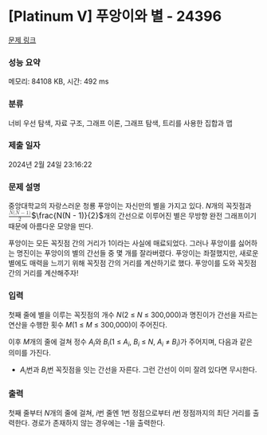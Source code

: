# [Platinum V] 푸앙이와 별 - 24396 

[문제 링크](https://www.acmicpc.net/problem/24396) 

### 성능 요약

메모리: 84108 KB, 시간: 492 ms

### 분류

너비 우선 탐색, 자료 구조, 그래프 이론, 그래프 탐색, 트리를 사용한 집합과 맵

### 제출 일자

2024년 2월 24일 23:16:22

### 문제 설명

<p>중앙대학교의 자랑스러운 청룡 푸앙이는 자신만의 별을 가지고 있다. <em>N</em>개의 꼭짓점과 <mjx-container class="MathJax" jax="CHTML" style="font-size: 109%; position: relative;"><mjx-math class="MJX-TEX" aria-hidden="true"><mjx-mfrac><mjx-frac><mjx-num><mjx-nstrut></mjx-nstrut><mjx-mrow size="s"><mjx-mi class="mjx-i"><mjx-c class="mjx-c1D441 TEX-I"></mjx-c></mjx-mi><mjx-mo class="mjx-n"><mjx-c class="mjx-c28"></mjx-c></mjx-mo><mjx-mi class="mjx-i"><mjx-c class="mjx-c1D441 TEX-I"></mjx-c></mjx-mi><mjx-mo class="mjx-n"><mjx-c class="mjx-c2212"></mjx-c></mjx-mo><mjx-mn class="mjx-n"><mjx-c class="mjx-c31"></mjx-c></mjx-mn><mjx-mo class="mjx-n"><mjx-c class="mjx-c29"></mjx-c></mjx-mo></mjx-mrow></mjx-num><mjx-dbox><mjx-dtable><mjx-line></mjx-line><mjx-row><mjx-den><mjx-dstrut></mjx-dstrut><mjx-mn class="mjx-n" size="s"><mjx-c class="mjx-c32"></mjx-c></mjx-mn></mjx-den></mjx-row></mjx-dtable></mjx-dbox></mjx-frac></mjx-mfrac></mjx-math><mjx-assistive-mml unselectable="on" display="inline"><math xmlns="http://www.w3.org/1998/Math/MathML"><mfrac><mrow><mi>N</mi><mo stretchy="false">(</mo><mi>N</mi><mo>−</mo><mn>1</mn><mo stretchy="false">)</mo></mrow><mn>2</mn></mfrac></math></mjx-assistive-mml><span aria-hidden="true" class="no-mathjax mjx-copytext">$\frac{N(N - 1)}{2}$</span></mjx-container>개의 간선으로 이루어진 별은 무방향 완전 그래프이기 때문에 아름다운 모양을 띤다.</p>

<p>푸앙이는 모든 꼭짓점 간의 거리가 1이라는 사실에 매료되었다. 그러나 푸앙이를 싫어하는 명진이는 푸앙이의 별의 간선들 중 몇 개를 잘라버렸다. 푸앙이는 좌절했지만, 새로운 별에도 매력을 느끼기 위해 꼭짓점 간의 거리를 계산하기로 했다. 푸앙이를 도와 꼭짓점 간의 거리를 계산해주자!</p>

### 입력 

 <p>첫째 줄에 별을 이루는 꼭짓점의 개수 <em>N</em>(2 ≤ <em>N</em> ≤ 300,000)과 명진이가 간선을 자르는 연산을 수행한 횟수 <em>M</em>(1 ≤ <em>M</em> ≤ 300,000)이 주어진다.</p>

<p>이후 <em>M</em>개의 줄에 걸쳐 정수 <em>A<sub>i</sub></em>와 <em>B<sub>i</sub></em>(1 ≤ <em>A<sub>i</sub></em>, <em>B<sub>i</sub></em> ≤ <em>N</em>, <em>A<sub>i</sub></em> ≠ <em>B<sub>i</sub></em>)가 주어지며, 다음과 같은 의미를 가진다.</p>

<ul>
	<li><em>A<sub>i</sub></em>번과 <em>B<sub>i</sub></em>번 꼭짓점을 잇는 간선을 자른다. 그런 간선이 이미 잘려 있다면 무시한다.</li>
</ul>

### 출력 

 <p>첫째 줄부터 <em>N</em>개의 줄에 걸쳐, <em>i</em>번 줄엔 1번 정점으로부터 <em>i</em>번 정점까지의 최단 거리를 출력한다. 경로가 존재하지 않는 경우에는 -1을 출력한다.</p>

